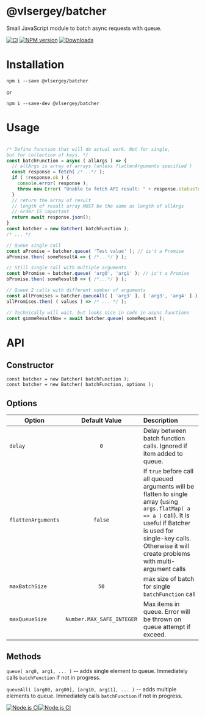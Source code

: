 # @vlsergey/batcher

Small JavaScript module to batch async requests with queue.

[![CI][ci-image]][ci-url]
[![NPM version][npm-image]][npm-url]
[![Downloads][downloads-image]][downloads-url]

# Installation
```
npm i --save @vlsergey/batcher
```
or
```
npm i --save-dev @vlsergey/batcher

```

# Usage

```javascript

/* Define function that will do actual work. Not for single,
but for collection of keys. */
const batchFunction = async ( allArgs ) => {
  // allArgs is array of arrays (unless flattenArguments specified )
  const response = fetch( /*...*/ );
  if ( !response.ok ) {
    console.error( response );
    throw new Error( "Unable to fetch API result: " + response.statusText );
  }
  // return the array of result
  // length of result array MUST be the same as length of allArgs
  // order IS important
  return await response.json();
}
const batcher = new Batcher( batchFunction );
/* ... */

// Queue single call
const aPromise = batcher.queue( 'Test value' ); // is't a Promise
aPromise.then( someResultA => { /*...*/ } );

// Still single call with multiple arguments
const bPromise = batcher.queue( 'arg0', 'arg1' ); // is't a Promise
bPromise.then( someResultB => { /*...*/ } );

// Queue 2 calls with different number of arguments
const allPromises = batcher.queueAll( [ 'arg3' ], [ 'arg3', 'arg4' ] ); // Also a Promise, but obtained from Promise.all( ... ) call
allPromises.then( ( values ) => /* ... */ );

// Technically will wait, but looks nice in code in async functions
const gimmeResultNow = await batcher.queue( someRequest );
```

# API

## Constructor
```
const batcher = new Batcher( batchFunction );
const batcher = new Batcher( batchFunction, options );
```

## Options
| Option             | Default Value             | Description |
| ------------------ |:-------------------------:| :---------- |
| `delay`            | `0`                       | Delay between batch function calls. Ignored if item added to queue. |
| `flattenArguments` | `false`                   | If `true` before call all queued arguments will be flatten to single array (using `args.flatMap( a => a )` call). It is useful if Batcher is used for single-key calls. Otherwise it will create problems with multi-argument calls |
| `maxBatchSize`     | `50`                      | max size of batch for single `batchFunction` call |
| `maxQueueSize`     | `Number.MAX_SAFE_INTEGER` | Max items in queue. Error will be thrown on queue attempt if exceed. |

## Methods

`queue( arg0, arg1, ... )` -- adds single element to queue. Immediately calls `batchFunction` if not in progress.

`queueAll( [arg00, arg00], [arg10, arg11], ... )` -- adds multiple elements to queue. Immediately calls `batchFunction` if not in progress.

[ci-image]: https://github.com/vlsergey/batcher/actions/workflows/node.js.yml/badge.svg
[ci-url]: https://github.com/vlsergey/batcher/actions/workflows/node.js.yml
[npm-image]: https://img.shields.io/npm/v/@vlsergey/batcher.svg?style=flat-square
[npm-url]: https://npmjs.org/package/@vlsergey/batcher
[downloads-image]: http://img.shields.io/npm/dm/@vlsergey/batcher.svg?style=flat-square
[downloads-url]: https://npmjs.org/package/@vlsergey/batcher
[![Node.js CI](https://github.com/vlsergey/batcher/actions/workflows/node.js.yml/badge.svg)](https://github.com/vlsergey/batcher/actions/workflows/node.js.yml)[![Node.js CI](https://github.com/vlsergey/batcher/actions/workflows/node.js.yml/badge.svg)](https://github.com/vlsergey/batcher/actions/workflows/node.js.yml)
